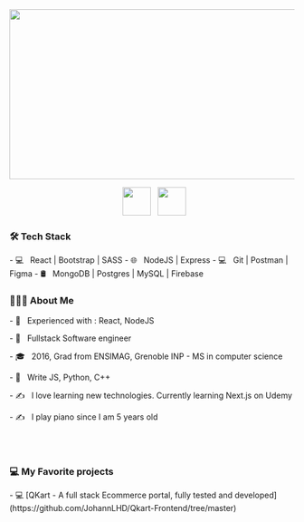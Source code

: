 <div align="center">
  <img src="https://media.giphy.com/media/dWesBcTLavkZuG35MI/giphy.gif" width="600" height="300"/>
</div>
<p align="center">
&nbsp; <a href="https://www.linkedin.com/in/johann-lehuede-731078106" target="_blank" rel="noopener noreferrer"><img src="https://img.icons8.com/plasticine/100/000000/linkedin.png" width="50" /></a>
&nbsp; <a href="mailto:lehuedejo@gmail.com" target="_blank" rel="noopener noreferrer"><img src="https://img.icons8.com/plasticine/100/000000/gmail.png"  width="50" /></a>
 </p>
 
 <h3> 🛠 Tech Stack</h3>
- 💻 &nbsp; React | Bootstrap | SASS
- 🌐 &nbsp; NodeJS | Express
- 💻 &nbsp; Git | Postman | Figma
- 🛢 &nbsp; MongoDB | Postgres | MySQL | Firebase


<h3> 👨🏻‍💻 About Me </h3>
<p> - 🔭 &nbsp; Experienced with : React, NodeJS </p>
<p> - 🤔 &nbsp; Fullstack Software engineer </p>
<p> - 🎓 &nbsp; 2016, Grad from ENSIMAG, Grenoble INP - MS in computer science </p>
<p> - 🌱 &nbsp; Write JS, Python, C++ </p>
<p> - ✍️ &nbsp; I love learning new technologies. Currently learning Next.js on Udemy </p>
<p> - ✍️ &nbsp; I play piano since I am 5 years old </p>


<br>
</br>
<h3> 💻 My Favorite projects</h3>
- 💻 [QKart - A full stack Ecommerce portal, fully tested and developed](https://github.com/JohannLHD/Qkart-Frontend/tree/master)



